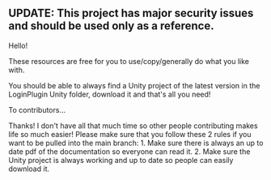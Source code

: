 ## UPDATE: This project has major security issues and should be used only as a reference.

Hello!

These resources are free for you to use/copy/generally do what you like with.

You should be able to always find a Unity project of the latest version in the LoginPlugin Unity folder, download it and that's all you need!

To contributors...

Thanks! I don't have all that much time so other people contributing makes life so much easier! Please make sure that you follow these 2 rules if you want to be pulled into the main branch:
	1. Make sure there is always an up to date pdf of the documentation so everyone can read it.
	2. Make sure the Unity project is always working and up to date so people can easily download it.
